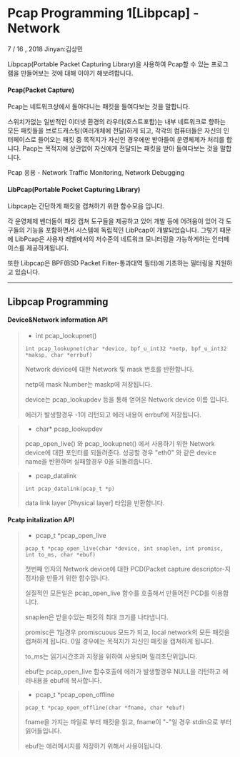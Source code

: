 # Pcap Programming  1[Libpcap] - Network



7 / 16 , 2018 Jinyan:김상민

 

Libpcap(Portable Packet Capturing Library)을 사용하여 Pcap할 수 있는 프로그램을 만들어보는 것에 대해 이야기 해보려합니다.



#### Pcap(Packet Capture)

Pcap는 네트워크상에서 돌아다니는 패킷을 들여다보는 것을 말합니다.

스위치가없는 일반적인 이더넷 환경의 라우터(호스트포함)는  내부 네트워크로 향하는 모든 패킷들을 브로드캐스팅(여러개체에 전달)하게 되고, 각각의 컴퓨터들은 자신의 인터페이스로 들어오는 패킷 중 목적지가 자신인 경우에만 받아들여 운영체제가 처리를 합니다. Pacp는 목적지에 상관없이 자신에게 전달되는 패킷을 받아 들여다보는 것을 말합니다.

Pcap 응용 - Network Traffic Monitoring, Network Debugging



#### LibPcap(Portable Pocket Capturing Library)

Libpcap는 간단하게 패킷을 캡쳐하기 위한 함수모음 입니다.

각 운영체제 벤더들이 패킷 캡쳐 도구들을 제공하고 있어 개발 등에 어려움이 있어 각 도구들의 기능을 포함하면서 시스템에 독립적인 LibPcap이 개발되었습니다. 그렇기 때문에 LibPcap은 사용자 레벨에서의 저수준의 네트워크 모니터링을 가능하게하는 인터페이스를 제공하게됩니다.

또한 Libpcap은 BPF(BSD Packet Filter-통과대역 필터)에 기초하는 필터링을 지원하고 있습니다.



----

## Libpcap Programming



#### Device&Network information API

> - int pcap_lookupnet()
>
> ```
> int pcap_lookupnet(char *device, bpf_u_int32 *netp, bpf_u_int32 *maksp, char *errbuf)
> ```
>
> Network device에 대한 Network 및 mask 번호를 반환합니다.
>
> netp에 mask  Number는 maskp에 저장됩니다.
>
> device는 pcap_lookupdev 등을 통해 얻어온 Network device 이름 입니다.
>
> 에러가 발생할경우 -1이 리턴되고 에러 내용이 errbuf에 저장됩니다.



> - char* pcap_lookupdev
>
> pcap_open_live() 와 pcap_lookupnet() 에서 사용하기 위한 Network device에  대한 포인터를 되돌려준다. 성공할 경우 "eth0" 와 같은 device name을 반환하며 실패할경우 0을 되돌려줍니다.



> - pcap_datalink
>
> ```
> int pcap_datalink(pcap_t *p)
> ```
>
> data link layer [Physical layer] 타입을 반환합니다.



#### Pcatp initalization API

> - pcap_t *pcap_open_live
>
> ```
> pcap_t *pcap_open_live(char *device, int snaplen, int promisc, int to_ms, char *ebuf)
> ```
>
> 첫번째 인자의 Network device에 대한 PCD(Packet capture descriptor-지정자)을 만들기 위한 함수입니다.
>
> 실질적인 모든일은 pcap_open_live 함수를 호출해서 만들어진 PCD를 이용합니다.
>
> snaplen은 받을수있는 패킷의 최대 크기를 나타냅니다.
>
> promisc은 1일경우 promiscuous 모드가 되고,  local network의 모든 패킷을 캡쳐하게 됩니다. 0일 경우에는 목적지가 자신인 패킷을 캡쳐하게 됩니다.
>
> to_ms는 읽기시간초과 지정을 위하여 사용되며 밀리초단위입니다.
>
> ebuf는 pcap_open_live 함수호출에 에러가 발생할경우 NULL을 리턴하고 에러내용을 ebuf에 복사합니다.



> - pcap_t *pcap_open_offline
>
> ```
> pcap_t *pcap_open_offline(char *fname, char *ebuf)
> ```
>
> fname을  가지는 파일로 부터 패킷을 읽고, fname이 "-"일 경우 stdin으로 부터 읽어들입니다.
>
> ebuf는 에러메시지를 저장하기 위해서 사용이됩니다.